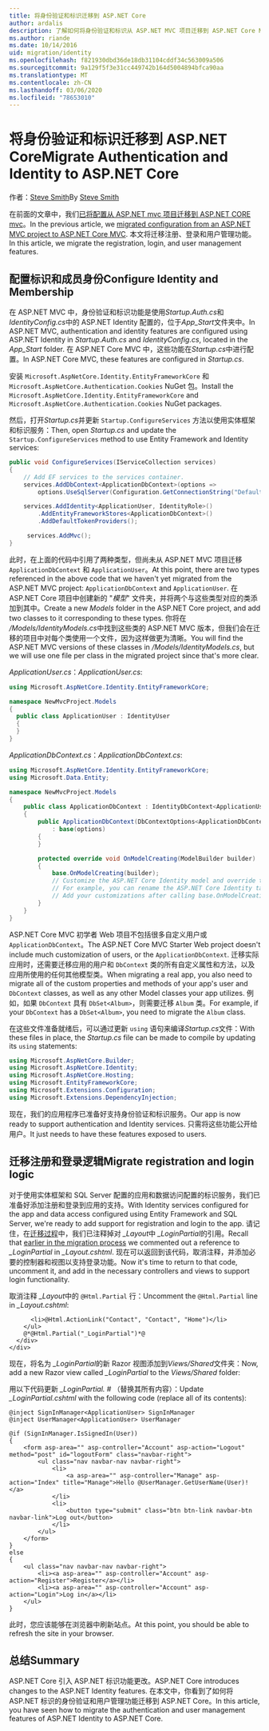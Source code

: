 ```yaml
---
title: 将身份验证和标识迁移到 ASP.NET Core
author: ardalis
description: 了解如何将身份验证和标识从 ASP.NET MVC 项目迁移到 ASP.NET Core MVC 项目。
ms.author: riande
ms.date: 10/14/2016
uid: migration/identity
ms.openlocfilehash: f821930dbd36de18db31104cddf34c563009a506
ms.sourcegitcommit: 9a129f5f3e31cc449742b164d5004894bfca90aa
ms.translationtype: MT
ms.contentlocale: zh-CN
ms.lasthandoff: 03/06/2020
ms.locfileid: "78653010"
---
```

# <a name="migrate-authentication-and-identity-to-aspnet-core"></a><span data-ttu-id="a4cb9-103">将身份验证和标识迁移到 ASP.NET Core</span><span class="sxs-lookup"><span data-stu-id="a4cb9-103">Migrate Authentication and Identity to ASP.NET Core</span></span>

<span data-ttu-id="a4cb9-104">作者：[Steve Smith](https://ardalis.com/)</span><span class="sxs-lookup"><span data-stu-id="a4cb9-104">By [Steve Smith](https://ardalis.com/)</span></span>

<span data-ttu-id="a4cb9-105">在前面的文章中，我们[已将配置从 ASP.NET mvc 项目迁移到 ASP.NET CORE mvc](xref:migration/configuration)。</span><span class="sxs-lookup"><span data-stu-id="a4cb9-105">In the previous article, we [migrated configuration from an ASP.NET MVC project to ASP.NET Core MVC](xref:migration/configuration).</span></span> <span data-ttu-id="a4cb9-106">本文将迁移注册、登录和用户管理功能。</span><span class="sxs-lookup"><span data-stu-id="a4cb9-106">In this article, we migrate the registration, login, and user management features.</span></span>

## <a name="configure-identity-and-membership"></a><span data-ttu-id="a4cb9-107">配置标识和成员身份</span><span class="sxs-lookup"><span data-stu-id="a4cb9-107">Configure Identity and Membership</span></span>

<span data-ttu-id="a4cb9-108">在 ASP.NET MVC 中，身份验证和标识功能是使用*Startup.Auth.cs*和*IdentityConfig.cs*中的 ASP.NET Identity 配置的，位于*App_Start*文件夹中。</span><span class="sxs-lookup"><span data-stu-id="a4cb9-108">In ASP.NET MVC, authentication and identity features are configured using ASP.NET Identity in *Startup.Auth.cs* and *IdentityConfig.cs*, located in the *App_Start* folder.</span></span> <span data-ttu-id="a4cb9-109">在 ASP.NET Core MVC 中，这些功能在*Startup.cs*中进行配置。</span><span class="sxs-lookup"><span data-stu-id="a4cb9-109">In ASP.NET Core MVC, these features are configured in *Startup.cs*.</span></span>

<span data-ttu-id="a4cb9-110">安装 `Microsoft.AspNetCore.Identity.EntityFrameworkCore` 和 `Microsoft.AspNetCore.Authentication.Cookies` NuGet 包。</span><span class="sxs-lookup"><span data-stu-id="a4cb9-110">Install the `Microsoft.AspNetCore.Identity.EntityFrameworkCore` and `Microsoft.AspNetCore.Authentication.Cookies` NuGet packages.</span></span>

<span data-ttu-id="a4cb9-111">然后，打开*Startup.cs*并更新 `Startup.ConfigureServices` 方法以使用实体框架和标识服务：</span><span class="sxs-lookup"><span data-stu-id="a4cb9-111">Then, open *Startup.cs* and update the `Startup.ConfigureServices` method to use Entity Framework and Identity services:</span></span>

```csharp
public void ConfigureServices(IServiceCollection services)
{
    // Add EF services to the services container.
    services.AddDbContext<ApplicationDbContext>(options =>
        options.UseSqlServer(Configuration.GetConnectionString("DefaultConnection")));

    services.AddIdentity<ApplicationUser, IdentityRole>()
        .AddEntityFrameworkStores<ApplicationDbContext>()
        .AddDefaultTokenProviders();

     services.AddMvc();
}
```

<span data-ttu-id="a4cb9-112">此时，在上面的代码中引用了两种类型，但尚未从 ASP.NET MVC 项目迁移 `ApplicationDbContext` 和 `ApplicationUser`。</span><span class="sxs-lookup"><span data-stu-id="a4cb9-112">At this point, there are two types referenced in the above code that we haven't yet migrated from the ASP.NET MVC project: `ApplicationDbContext` and `ApplicationUser`.</span></span> <span data-ttu-id="a4cb9-113">在 ASP.NET Core 项目中创建新的 "*模型*" 文件夹，并将两个与这些类型对应的类添加到其中。</span><span class="sxs-lookup"><span data-stu-id="a4cb9-113">Create a new *Models* folder in the ASP.NET Core project, and add two classes to it corresponding to these types.</span></span> <span data-ttu-id="a4cb9-114">你将在 */Models/IdentityModels.cs*中找到这些类的 ASP.NET MVC 版本，但我们会在迁移的项目中对每个类使用一个文件，因为这样做更为清晰。</span><span class="sxs-lookup"><span data-stu-id="a4cb9-114">You will find the ASP.NET MVC versions of these classes in */Models/IdentityModels.cs*, but we will use one file per class in the migrated project since that's more clear.</span></span>

<span data-ttu-id="a4cb9-115">*ApplicationUser.cs*：</span><span class="sxs-lookup"><span data-stu-id="a4cb9-115">*ApplicationUser.cs*:</span></span>

```csharp
using Microsoft.AspNetCore.Identity.EntityFrameworkCore;

namespace NewMvcProject.Models
{
  public class ApplicationUser : IdentityUser
  {
  }
}
```

<span data-ttu-id="a4cb9-116">*ApplicationDbContext.cs*：</span><span class="sxs-lookup"><span data-stu-id="a4cb9-116">*ApplicationDbContext.cs*:</span></span>

```csharp
using Microsoft.AspNetCore.Identity.EntityFrameworkCore;
using Microsoft.Data.Entity;

namespace NewMvcProject.Models
{
    public class ApplicationDbContext : IdentityDbContext<ApplicationUser>
    {
        public ApplicationDbContext(DbContextOptions<ApplicationDbContext> options)
            : base(options)
        {
        }

        protected override void OnModelCreating(ModelBuilder builder)
        {
            base.OnModelCreating(builder);
            // Customize the ASP.NET Core Identity model and override the defaults if needed.
            // For example, you can rename the ASP.NET Core Identity table names and more.
            // Add your customizations after calling base.OnModelCreating(builder);
        }
    }
}
```

<span data-ttu-id="a4cb9-117">ASP.NET Core MVC 初学者 Web 项目不包括很多自定义用户或 `ApplicationDbContext`。</span><span class="sxs-lookup"><span data-stu-id="a4cb9-117">The ASP.NET Core MVC Starter Web project doesn't include much customization of users, or the `ApplicationDbContext`.</span></span> <span data-ttu-id="a4cb9-118">迁移实际应用时，还需要迁移应用的用户和 `DbContext` 类的所有自定义属性和方法，以及应用所使用的任何其他模型类。</span><span class="sxs-lookup"><span data-stu-id="a4cb9-118">When migrating a real app, you also need to migrate all of the custom properties and methods of your app's user and `DbContext` classes, as well as any other Model classes your app utilizes.</span></span> <span data-ttu-id="a4cb9-119">例如，如果 `DbContext` 具有 `DbSet<Album>`，则需要迁移 `Album` 类。</span><span class="sxs-lookup"><span data-stu-id="a4cb9-119">For example, if your `DbContext` has a `DbSet<Album>`, you need to migrate the `Album` class.</span></span>

<span data-ttu-id="a4cb9-120">在这些文件准备就绪后，可以通过更新 `using` 语句来编译*Startup.cs*文件：</span><span class="sxs-lookup"><span data-stu-id="a4cb9-120">With these files in place, the *Startup.cs* file can be made to compile by updating its `using` statements:</span></span>

```csharp
using Microsoft.AspNetCore.Builder;
using Microsoft.AspNetCore.Identity;
using Microsoft.AspNetCore.Hosting;
using Microsoft.EntityFrameworkCore;
using Microsoft.Extensions.Configuration;
using Microsoft.Extensions.DependencyInjection;
```

<span data-ttu-id="a4cb9-121">现在，我们的应用程序已准备好支持身份验证和标识服务。</span><span class="sxs-lookup"><span data-stu-id="a4cb9-121">Our app is now ready to support authentication and Identity services.</span></span> <span data-ttu-id="a4cb9-122">只需将这些功能公开给用户。</span><span class="sxs-lookup"><span data-stu-id="a4cb9-122">It just needs to have these features exposed to users.</span></span>

## <a name="migrate-registration-and-login-logic"></a><span data-ttu-id="a4cb9-123">迁移注册和登录逻辑</span><span class="sxs-lookup"><span data-stu-id="a4cb9-123">Migrate registration and login logic</span></span>

<span data-ttu-id="a4cb9-124">对于使用实体框架和 SQL Server 配置的应用和数据访问配置的标识服务，我们已准备好添加注册和登录到应用的支持。</span><span class="sxs-lookup"><span data-stu-id="a4cb9-124">With Identity services configured for the app and data access configured using Entity Framework and SQL Server, we're ready to add support for registration and login to the app.</span></span> <span data-ttu-id="a4cb9-125">请记住，在[迁移过程](xref:migration/mvc#migrate-the-layout-file)中，我们已注释掉对 *_Layout*中 *_LoginPartial*的引用。</span><span class="sxs-lookup"><span data-stu-id="a4cb9-125">Recall that [earlier in the migration process](xref:migration/mvc#migrate-the-layout-file) we commented out a reference to *_LoginPartial* in *_Layout.cshtml*.</span></span> <span data-ttu-id="a4cb9-126">现在可以返回到该代码，取消注释，并添加必要的控制器和视图以支持登录功能。</span><span class="sxs-lookup"><span data-stu-id="a4cb9-126">Now it's time to return to that code, uncomment it, and add in the necessary controllers and views to support login functionality.</span></span>

<span data-ttu-id="a4cb9-127">取消注释 *_Layout*中的 `@Html.Partial` 行：</span><span class="sxs-lookup"><span data-stu-id="a4cb9-127">Uncomment the `@Html.Partial` line in *_Layout.cshtml*:</span></span>

```cshtml
      <li>@Html.ActionLink("Contact", "Contact", "Home")</li>
    </ul>
    @*@Html.Partial("_LoginPartial")*@
  </div>
</div>
```

<span data-ttu-id="a4cb9-128">现在，将名为 *_LoginPartial*的新 Razor 视图添加到*Views/Shared*文件夹：</span><span class="sxs-lookup"><span data-stu-id="a4cb9-128">Now, add a new Razor view called *_LoginPartial* to the *Views/Shared* folder:</span></span>

<span data-ttu-id="a4cb9-129">用以下代码更新 *_LoginPartial.* # （替换其所有内容）：</span><span class="sxs-lookup"><span data-stu-id="a4cb9-129">Update *_LoginPartial.cshtml* with the following code (replace all of its contents):</span></span>

```cshtml
@inject SignInManager<ApplicationUser> SignInManager
@inject UserManager<ApplicationUser> UserManager

@if (SignInManager.IsSignedIn(User))
{
    <form asp-area="" asp-controller="Account" asp-action="Logout" method="post" id="logoutForm" class="navbar-right">
        <ul class="nav navbar-nav navbar-right">
            <li>
                <a asp-area="" asp-controller="Manage" asp-action="Index" title="Manage">Hello @UserManager.GetUserName(User)!</a>
            </li>
            <li>
                <button type="submit" class="btn btn-link navbar-btn navbar-link">Log out</button>
            </li>
        </ul>
    </form>
}
else
{
    <ul class="nav navbar-nav navbar-right">
        <li><a asp-area="" asp-controller="Account" asp-action="Register">Register</a></li>
        <li><a asp-area="" asp-controller="Account" asp-action="Login">Log in</a></li>
    </ul>
}
```

<span data-ttu-id="a4cb9-130">此时，您应该能够在浏览器中刷新站点。</span><span class="sxs-lookup"><span data-stu-id="a4cb9-130">At this point, you should be able to refresh the site in your browser.</span></span>

## <a name="summary"></a><span data-ttu-id="a4cb9-131">总结</span><span class="sxs-lookup"><span data-stu-id="a4cb9-131">Summary</span></span>

<span data-ttu-id="a4cb9-132">ASP.NET Core 引入 ASP.NET 标识功能更改。</span><span class="sxs-lookup"><span data-stu-id="a4cb9-132">ASP.NET Core introduces changes to the ASP.NET Identity features.</span></span> <span data-ttu-id="a4cb9-133">在本文中，你看到了如何将 ASP.NET 标识的身份验证和用户管理功能迁移到 ASP.NET Core。</span><span class="sxs-lookup"><span data-stu-id="a4cb9-133">In this article, you have seen how to migrate the authentication and user management features of ASP.NET Identity to ASP.NET Core.</span></span>
